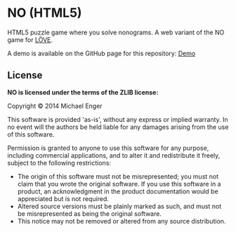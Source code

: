 # NO (HTML5)

HTML5 puzzle game where you solve nonograms. A web variant of the NO game for [LÖVE](http://love2d.org).

A demo is available on the GitHub page for this repository: [Demo](http://michaelenger.github.io/NO/)

## License

**NO is licensed under the terms of the ZLIB license:**

Copyright © 2014 Michael Enger

This software is provided 'as-is', without any express or implied warranty. In no event will the authors be held liable for any damages arising from the use of this software.

Permission is granted to anyone to use this software for any purpose, including commercial applications, and to alter it and redistribute it freely, subject to the following restrictions:

* The origin of this software must not be misrepresented; you must not claim that you wrote the original software. If you use this software in a product, an acknowledgment in the product documentation would be appreciated but is not required.
* Altered source versions must be plainly marked as such, and must not be misrepresented as being the original software.
* This notice may not be removed or altered from any source distribution.
